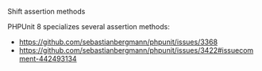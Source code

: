 Shift assertion methods

PHPUnit 8 specializes several assertion methods:

- https://github.com/sebastianbergmann/phpunit/issues/3368
- https://github.com/sebastianbergmann/phpunit/issues/3422#issuecomment-442493134